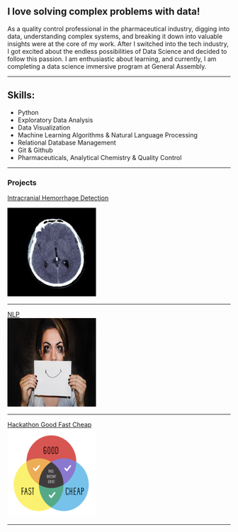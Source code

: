 ## I love solving complex problems with data!
As a quality control professional in the pharmaceutical industry, digging into data, understanding complex systems, and breaking it down into valuable insights were at the core of my work.
After I switched into the tech industry, I got excited about the endless possibilities of Data Science and decided to follow this passion. I am enthusiastic about learning, and currently, I am completing a data science immersive program at General Assembly.

---
## Skills:
- Python
- Exploratory Data Analysis
- Data Visualization
- Machine Learning Algorithms & Natural Language Processing
- Relational Database Management
- Git & Github
- Pharmaceuticals, Analytical Chemistry & Quality Control 
---

### Projects 

[Intracranial Hemorrhage Detection](https://github.com/kbojo/Intracranial-Hemorrhage-Detection)<br/>

<img src="images/Screen Shot 2019-11-30 at 5.18.54 PM.png?raw=true" width="200" height="200"/>

---
[NLP](https://github.com/kbojo/Project_3-NLP)<br/>
<img src="images/depression_cover.jpg?raw=true" width="200" height="200"/>

---
[Hackathon Good Fast Cheap](https://github.com/kbojo/Project_4-Hackathon-Good-Fast-Cheap)<br/>
<img src="images/Screen Shot 2019-12-12 at 8.47.29 AM.png?raw=true" width="200" height="200"/>

---


